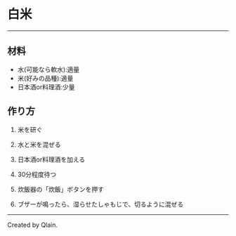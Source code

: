 # 白米
***
## 材料
- 水(可能なら軟水):適量
- 米(好みの品種):適量
- 日本酒or料理酒:少量
## 作り方

1. 米を研ぐ

2. 水と米を混ぜる

3. 日本酒or料理酒を加える

4. 30分程度待つ

5. 炊飯器の「炊飯」ボタンを押す

6. ブザーが鳴ったら、湿らせたしゃもじで、切るように混ぜる

***
Created by Qlain.

